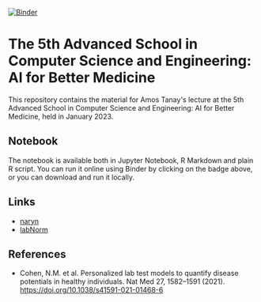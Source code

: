 [![Binder](https://mybinder.org/badge_logo.svg)](https://mybinder.org/v2/gh/tanaylab/IIAS2023/HEAD?labpath=naryn.ipynb)

# The 5th Advanced School in Computer Science and Engineering: AI for Better Medicine

This repository contains the material for Amos Tanay's lecture at the 5th Advanced School in Computer Science and Engineering: AI for Better Medicine, held in January 2023.

## Notebook

The notebook is available both in Jupyter Notebook, R Markdown and plain R script. You can run it online using Binder by clicking on the badge above, or you can download and run it locally.

## Links

- [naryn](https://tanaylab.github.io/naryn/)
- [labNorm](https://tanaylab.github.io/labNorm/)

## References

- Cohen, N.M. et al. Personalized lab test models to quantify disease potentials in healthy individuals. Nat Med 27, 1582–1591 (2021). https://doi.org/10.1038/s41591-021-01468-6

